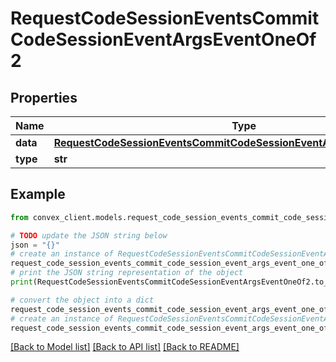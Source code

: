 # RequestCodeSessionEventsCommitCodeSessionEventArgsEventOneOf2


## Properties

Name | Type | Description | Notes
------------ | ------------- | ------------- | -------------
**data** | [**RequestCodeSessionEventsCommitCodeSessionEventArgsEventOneOf2Data**](RequestCodeSessionEventsCommitCodeSessionEventArgsEventOneOf2Data.md) |  | 
**type** | **str** |  | 

## Example

```python
from convex_client.models.request_code_session_events_commit_code_session_event_args_event_one_of2 import RequestCodeSessionEventsCommitCodeSessionEventArgsEventOneOf2

# TODO update the JSON string below
json = "{}"
# create an instance of RequestCodeSessionEventsCommitCodeSessionEventArgsEventOneOf2 from a JSON string
request_code_session_events_commit_code_session_event_args_event_one_of2_instance = RequestCodeSessionEventsCommitCodeSessionEventArgsEventOneOf2.from_json(json)
# print the JSON string representation of the object
print(RequestCodeSessionEventsCommitCodeSessionEventArgsEventOneOf2.to_json())

# convert the object into a dict
request_code_session_events_commit_code_session_event_args_event_one_of2_dict = request_code_session_events_commit_code_session_event_args_event_one_of2_instance.to_dict()
# create an instance of RequestCodeSessionEventsCommitCodeSessionEventArgsEventOneOf2 from a dict
request_code_session_events_commit_code_session_event_args_event_one_of2_from_dict = RequestCodeSessionEventsCommitCodeSessionEventArgsEventOneOf2.from_dict(request_code_session_events_commit_code_session_event_args_event_one_of2_dict)
```
[[Back to Model list]](../README.md#documentation-for-models) [[Back to API list]](../README.md#documentation-for-api-endpoints) [[Back to README]](../README.md)


